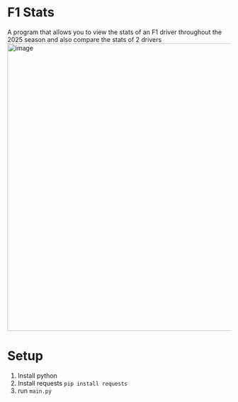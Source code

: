 # F1 Stats

A program that allows you to view the stats of an F1 driver throughout the 2025 season and also compare the stats of 2 drivers
<img width="1196" height="648" alt="image" src="https://github.com/user-attachments/assets/56fff514-f3f4-4ef1-971a-9ed548835fb2" />


# Setup

1. Install python
2. Install requests `pip install requests`
3. run  `main.py`
